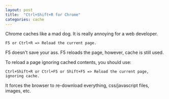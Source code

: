 ```yaml
---
layout: post
title:  "Ctrl+Shift+R for Chrome"
categories: cache
---
```


Chrome caches like a mad dog. It is really annoying for a web developer.

```
F5 or Ctrl+R => Reload the current page.
```
F5 doesn't save your ass. F5 reloads the page, however, cache is still used.

To reload a page ignoring cached contents, you should use:

```
Ctrl+Shift+R or Ctrl+F5 or Shift+F5 => Reload the current page, ignoring cache.
```
It forces the browser to re-download everything, css/javascript files, images, etc.